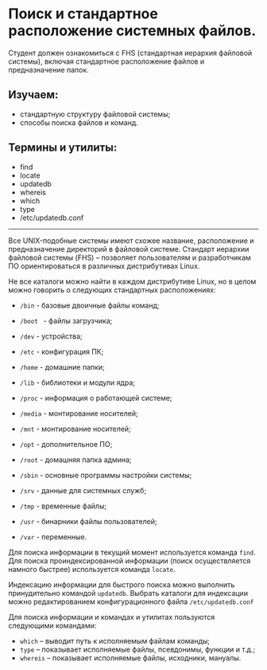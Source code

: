 # Поиск и стандартное расположение системных файлов.

Студент должен ознакомиться с FHS (стандартная иерархия файловой системы), включая стандартное расположение файлов и предназначение папок.

## Изучаем:

- стандартную структуру файловой системы;
- способы поиска файлов и команд.

## Термины и утилиты:       

- find
- locate
- updatedb
- whereis
- which
- type
- /etc/updatedb.conf

---

Все UNIX-подобные системы имеют схожее название, расположение и предназначение директорий в файловой системе. Стандарт иерархии файловой системы (FHS) – позволяет пользователям и разработчикам ПО ориентироваться в различных дистрибутивах Linux.

Не все каталоги можно найти в каждом дистрибутиве Linux, но в целом можно говорить о следующих стандартных расположениях:

- `/bin`                 - базовые двоичные файлы команд;

- `/boot `                 - файлы загрузчика;

- `/dev`  - устройства;

- `/etc`                 - конфигурация ПК;

- `/home`          - домашние папки;

- `/lib`  - библиотеки и модули ядра;

- `/proc`  - информация о работающей системе;

- `/media`         - монтирование носителей;

- `/mnt`  - монтирование носителей;

- `/opt`  - дополнительное ПО;

- `/root`  - домашняя папка админа;

- `/sbin`  - основные программы настройки системы;

- `/srv`  - данные для системных служб;

- `/tmp`  - временные файлы;

- `/usr`  - бинарники файлы пользователей;

- `/var`                 - переменные.

Для поиска информации в текущий момент используется команда `find`. Для поиска проиндексированной информации (поиск осуществляется намного быстрее) используется команда `locate`.

Индексацию информации для быстрого поиска можно выполнить принудительно командой `updatedb`. Выбрать каталоги для индексации можно редактированием конфигурационного файла `/etc/updatedb.conf`

Для поиска информации и командах и утилитах пользуются следующими командами:

- `which` – выводит путь к исполняемым файлам команды;
- `type` – показывает исполняемые файлы, псевдонимы, функции и т.д.;
- `whereis` – показывает исполняемые файлы, исходники, мануалы.
